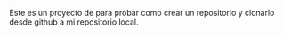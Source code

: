 Este es un proyecto de para probar como crear un repositorio y clonarlo desde github a mi repositorio local.